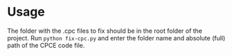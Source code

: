 # Usage
The folder with the .cpc files to fix should be in the root folder of the project.
Run `python fix-cpc.py` and enter the folder name and absolute (full) path of the CPCE code file.